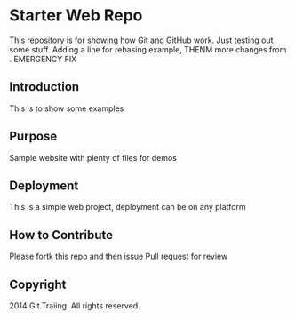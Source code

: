 # Starter Web Repo

This repository is for showing how Git and GitHub work.  Just testing out some stuff.  Adding a line for rebasing example, THENM more changes from .  EMERGENCY FIX

## Introduction

This is to show some examples

## Purpose

Sample website with plenty of files for demos

## Deployment

This is a simple web project, deployment can be on any platform

## How to Contribute

Please fortk this repo and then issue Pull request for review

## Copyright

2014 Git.Traiing.  All rights reserved.